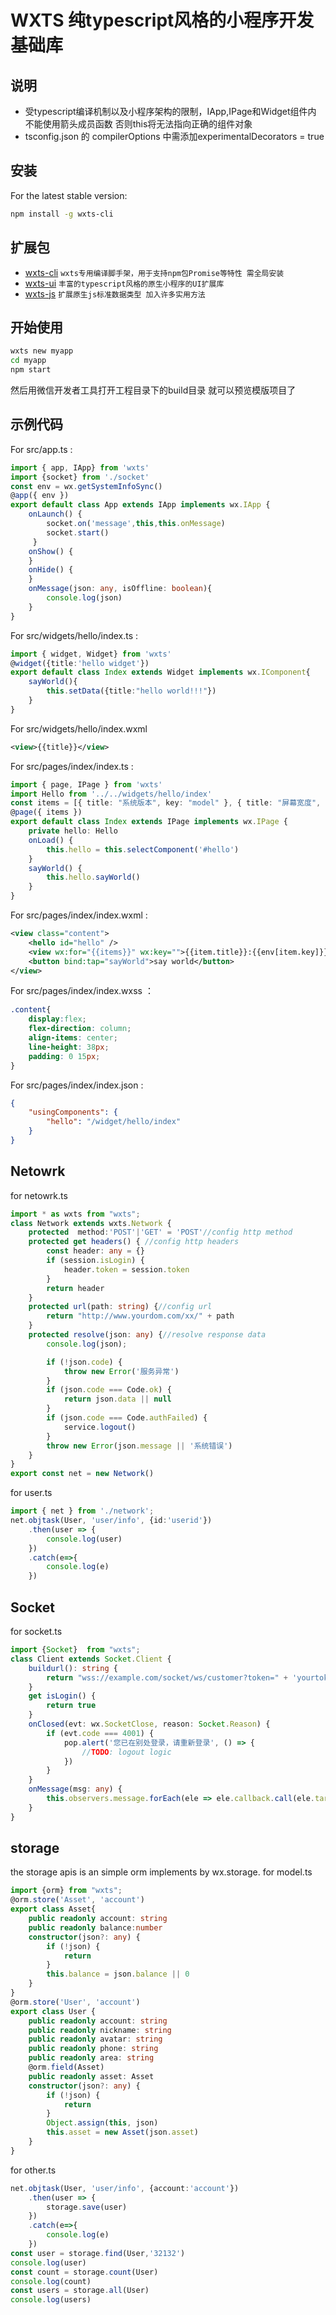 # WXTS 纯typescript风格的小程序开发基础库

## 说明

* 受typescript编译机制以及小程序架构的限制，IApp,IPage和Widget组件内 不能使用箭头成员函数 否则this将无法指向正确的组件对象
* tsconfig.json 的 compilerOptions 中需添加experimentalDecorators = true  

## 安装

For the latest stable version:

```bash
npm install -g wxts-cli
```

## 扩展包

* [wxts-cli](https://www.npmjs.com/package/wxts-cli)    `wxts专用编译脚手架，用于支持npm包Promise等特性 需全局安装`
* [wxts-ui](https://www.npmjs.com/package/wxts-ui) `丰富的typescript风格的原生小程序的UI扩展库`
* [wxts-js](https://www.npmjs.com/package/wxts-js) `扩展原生js标准数据类型 加入许多实用方法`
  
## 开始使用

```bash
wxts new myapp
cd myapp
npm start
```

然后用微信开发者工具打开工程目录下的build目录 就可以预览模版项目了

## 示例代码

For src/app.ts :

```ts
import { app, IApp} from 'wxts'
import {socket} from './socket'
const env = wx.getSystemInfoSync()
@app({ env })
export default class App extends IApp implements wx.IApp {
    onLaunch() {
        socket.on('message',this,this.onMessage)
        socket.start()
     }
    onShow() {
    }
    onHide() {
    }
    onMessage(json: any, isOffline: boolean){
        console.log(json)
    }
}
```

For src/widgets/hello/index.ts :

```ts
import { widget, Widget} from 'wxts'
@widget({title:'hello widget'})
export default class Index extends Widget implements wx.IComponent{
    sayWorld(){
        this.setData({title:"hello world!!!"})
    }
}
```

For src/widgets/hello/index.wxml

```xml
<view>{{title}}</view>
```

For src/pages/index/index.ts : 

```ts
import { page, IPage } from 'wxts'
import Hello from '../../widgets/hello/index'
const items = [{ title: "系统版本", key: "model" }, { title: "屏幕宽度", key: "screenWidth" }, { title: "屏幕高度", key: "screenHeight" }]
@page({ items })
export default class Index extends IPage implements wx.IPage {
    private hello: Hello
    onLoad() {
        this.hello = this.selectComponent('#hello')
    }
    sayWorld() {
        this.hello.sayWorld()
    }
}
```

For src/pages/index/index.wxml :

```xml
<view class="content">
    <hello id="hello" />
    <view wx:for="{{items}}" wx:key="">{{item.title}}:{{env[item.key]}}</view>
    <button bind:tap="sayWorld">say world</button>
</view>
```

For src/pages/index/index.wxss ：

```css
.content{
    display:flex;
    flex-direction: column;
    align-items: center;
    line-height: 38px;
    padding: 0 15px;
}
```

For src/pages/index/index.json :

```json
{
    "usingComponents": {
        "hello": "/widget/hello/index"
    }
}
```

## Netowrk

for netowrk.ts

```ts
import * as wxts from "wxts";
class Network extends wxts.Network {
    protected  method:'POST'|'GET' = 'POST'//config http method
    protected get headers() { //config http headers
        const header: any = {}
        if (session.isLogin) {
            header.token = session.token
        }
        return header
    }
    protected url(path: string) {//config url
        return "http://www.yourdom.com/xx/" + path
    }
    protected resolve(json: any) {//resolve response data
        console.log(json);

        if (!json.code) {
            throw new Error('服务异常')
        }
        if (json.code === Code.ok) {
            return json.data || null
        }
        if (json.code === Code.authFailed) {
            service.logout()
        }
        throw new Error(json.message || '系统错误')
    }
}
export const net = new Network()
```

for user.ts

```ts
import { net } from './network';
net.objtask(User, 'user/info', {id:'userid'})
    .then(user => {
        console.log(user)
    })
    .catch(e=>{
        console.log(e)
    })
```

## Socket

for socket.ts

```ts
import {Socket}  from "wxts";
class Client extends Socket.Client {
    buildurl(): string {
        return "wss://example.com/socket/ws/customer?token=" + 'yourtoken'
    }
    get isLogin() {
        return true
    }
    onClosed(evt: wx.SocketClose, reason: Socket.Reason) {
        if (evt.code === 4001) {
            pop.alert('您已在别处登录，请重新登录', () => {
                //TODO: logout logic
            })
        }
    }
    onMessage(msg: any) {
        this.observers.message.forEach(ele => ele.callback.call(ele.target, msg))
    }
}
```

## storage

the storage apis is an simple orm implements by wx.storage.
for model.ts

```ts
import {orm} from "wxts";
@orm.store('Asset', 'account')
export class Asset{
    public readonly account: string
    public readonly balance:number
    constructor(json?: any) {
        if (!json) {
            return
        }
        this.balance = json.balance || 0
    }
}
@orm.store('User', 'account')
export class User {
    public readonly account: string
    public readonly nickname: string
    public readonly avatar: string
    public readonly phone: string
    public readonly area: string
    @orm.field(Asset)
    public readonly asset: Asset
    constructor(json?: any) {
        if (!json) {
            return
        }
        Object.assign(this, json)
        this.asset = new Asset(json.asset)
    }
}
```

for other.ts

```ts
net.objtask(User, 'user/info', {account:'account'})
    .then(user => {
        storage.save(user)
    })
    .catch(e=>{
        console.log(e)
    })
const user = storage.find(User,'32132')
console.log(user)
const count = storage.count(User)
console.log(count)
const users = storage.all(User)
console.log(users)
```
